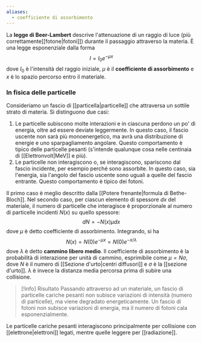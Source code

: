 ```yaml
---
aliases:
  - coefficiente di assorbimento
---
```

La **legge di Beer-Lambert** descrive l'attenuazione di un raggio di luce (più correttamente[[fotone|fotoni]]) durante il passaggio attraverso la materia. È una legge esponenziale dalla forma
$$I=I_{0}e^{-\mu x}$$
dove $I_{0}$ è l'intensità del raggio iniziale, $\mu$ è il **coefficiente di assorbimento** e $x$ è lo spazio percorso entro il materiale.
### In fisica delle particelle
Consideriamo un fascio di [[particella|particelle]] che attraversa un sottile strato di materia. Si distinguono due casi:
1. Le particelle subiscono molte interazioni e in ciascuna perdono un po' di energia, oltre ad essere deviate leggermente. In questo caso, il fascio uscente non sarà più monoenergetico, ma avrà una distribuzione di energie e uno sparpagliamento angolare. Questo comportamento è tipico delle particelle pesanti (s'intende qualunque cosa nelle centinaia di [[Elettronvolt|MeV]] e più).
2. Le particelle non interagiscono o, se interagiscono, spariscono dal fascio incidente, per esempio perché sono assorbite. In questo caso, sia l'energia, sia l'angolo del fascio uscente sono uguali a quelle del fascio entrante. Questo comportamento è tipico dei fotoni.

Il primo caso è meglio descritto dalla [[Potere frenante|formula di Bethe-Bloch]]. Nel secondo caso, per ciascun elemento di spessore $dx$ del materiale, il numero di particelle che interagisce è proporzionale al numero di particelle incidenti $N(x)$ su quello spessore:
$$dN=-N(x)\mu dx$$
dove $\mu$ è detto coefficiente di assorbimento. Integrando, si ha
$$N(x)=N(0)e^{-\mu x}=N(0)e^{- x/\lambda}$$
dove $\lambda$ è detto **cammino libero medio**. Il coefficiente di assorbimento è la probabilità di interazione per unità di cammino, esprimibile come $\mu=N\sigma$, dove $N$ è il numero di [[Sezione d'urto|centri diffusori]] e $\sigma$ è la [[sezione d'urto]]. $\lambda$ è invece la distanza media percorsa prima di subire una collisione.

> [!info] Risultato
> Passando attraverso ad un materiale, un fascio di particelle cariche pesanti non subisce variazioni di intensità (numero di particelle), ma viene degradato energeticamente. Un fascio di fotoni non subisce variazioni di energia, ma il numero di fotoni cala esponenzialmente.

Le particelle cariche pesanti interagiscono principalmente per collisione con [[elettrone|elettroni]] legati, mentre quelle leggere per [[radiazione]].